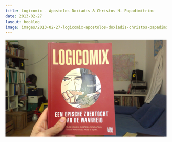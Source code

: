 ```yaml
---
title: Logicomix - Apostolos Doxiadis & Christos H. Papadimitriou
date: 2013-02-27
layout: booklog
image: images/2013-02-27-logicomix-apostolos-doxiadis-christos-papadimitriou.jpg
---
```

![Logicomix - Apostolos Doxiadis & Christos H. Papadimitriou](images/2013-02-27-logicomix-apostolos-doxiadis-christos-papadimitriou.jpg)
